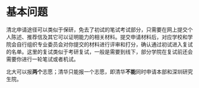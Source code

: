 # 基本问题

清北申请途径可以类似于保研，免去了初试的笔试考试部分，只需要在网上提交个人陈述、推荐信及其它可以证明能力的相关材料。提交申请材料后，对应学校和学院会自行组织专业委员会对你提交的材料进行评审和打分，确认通过初试进入复试的名单。这里的复试类似于考研复试，一般是需要到线下，部分学院在复试前还会需要你进行一轮笔试或者机试。

北大可以报**两个**志愿；清华只能报一个志愿，即清华**不能**同时申请本部和深圳研究生院。